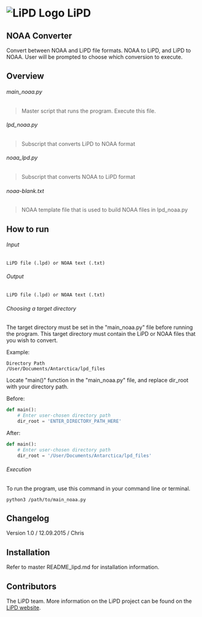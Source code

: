 # ![LiPD Logo](https://www.dropbox.com/s/tnt1d10vwx4zlla/lipd_rm_trans.png?raw=1) LiPD

NOAA Converter
------
Convert between NOAA and LiPD file formats. NOAA to LiPD, and LiPD to NOAA. User will be prompted to choose which conversion to execute.

Overview
------
###### main_noaa.py
> Master script that runs the program. Execute this file.

###### lpd_noaa.py
> Subscript that converts LiPD to NOAA format

###### noaa_lpd.py
> Subscript that converts NOAA to LiPD format

###### noaa-blank.txt
> NOAA template file that is used to build NOAA files in lpd_noaa.py


How to run
------
###### Input
```
LiPD file (.lpd) or NOAA text (.txt)
```

###### Output
```
LiPD file (.lpd) or NOAA text (.txt)
```

###### Choosing a target directory

The target directory must be set in the "main_noaa.py" file before running the program. This target directory must contain the LiPD or NOAA files that you wish to convert.

Example:
```
Directory Path
/User/Documents/Antarctica/lpd_files
```

Locate "main()" function in the "main_noaa.py" file, and replace dir_root with your directory path.

Before:

```python
def main():
    # Enter user-chosen directory path
    dir_root = 'ENTER_DIRECTORY_PATH_HERE'
```

After:

```python
def main():
    # Enter user-chosen directory path
    dir_root = '/User/Documents/Antarctica/lpd_files'
```

###### Execution

To run the program, use this command in your command line or terminal.

```
python3 /path/to/main_noaa.py
```


Changelog
------
Version 1.0 / 12.09.2015 / Chris

Installation
------
Refer to master README_lipd.md for installation information.

Contributors
------
The LiPD team. More information on the LiPD project can be found on the [LiPD website](www.lipd.net).
